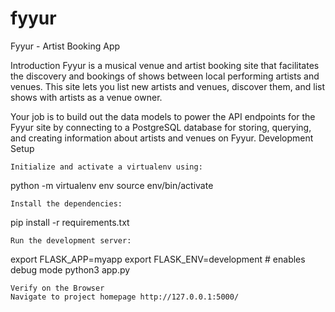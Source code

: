 # fyyur
Fyyur - Artist Booking App

Introduction
Fyyur is a musical venue and artist booking site that facilitates the discovery and bookings of shows between local performing artists and venues. This site lets you list new artists and venues, discover them, and list shows with artists as a venue owner.

Your job is to build out the data models to power the API endpoints for the Fyyur site by connecting to a PostgreSQL database for storing, querying, and creating information about artists and venues on Fyyur.
Development Setup

    Initialize and activate a virtualenv using:

python -m virtualenv env
source env/bin/activate

    Install the dependencies:

pip install -r requirements.txt

    Run the development server:

export FLASK_APP=myapp
export FLASK_ENV=development # enables debug mode
python3 app.py

    Verify on the Browser
    Navigate to project homepage http://127.0.0.1:5000/
